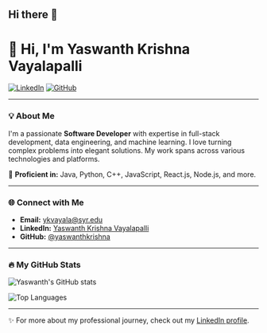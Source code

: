 ## Hi there 👋

# 👋 Hi, I'm Yaswanth Krishna Vayalapalli

[![LinkedIn](https://img.shields.io/badge/LinkedIn-YaswanthKrishnaVayalapalli-blue?style=flat&logo=linkedin)](https://linkedin.com/in/yaswanthkrishnavayalapalli) 
[![GitHub](https://img.shields.io/badge/GitHub-yaswanthkrishna-blue?style=flat&logo=github)](https://github.com/yaswanthkrishna)

---

### 💡 About Me

I'm a passionate **Software Developer** with expertise in full-stack development, data engineering, and machine learning. I love turning complex problems into elegant solutions. My work spans across various technologies and platforms.

🌟 **Proficient in:** Java, Python, C++, JavaScript, React.js, Node.js, and more.

---

### 🌐 Connect with Me

- **Email:** [ykvayala@syr.edu](mailto:ykvayala@syr.edu)
- **LinkedIn:** [Yaswanth Krishna Vayalapalli](https://linkedin.com/in/yaswanthkrishnavayalapalli)
- **GitHub:** [@yaswanthkrishna](https://github.com/yaswanthkrishna)

---

### 🔥 My GitHub Stats

![Yaswanth's GitHub stats](https://github-readme-stats.vercel.app/api?username=yaswanthkrishna&show_icons=true&theme=radical)

![Top Languages](https://github-readme-stats.vercel.app/api/top-langs/?username=yaswanthkrishna&layout=compact&theme=radical)

---

✨ For more about my professional journey, check out my [LinkedIn profile](https://linkedin.com/in/yaswanthkrishnavayalapalli).

